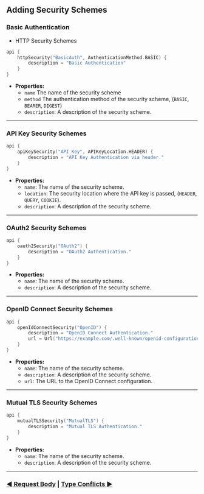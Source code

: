 ## Adding Security Schemes

### Basic Authentication

- HTTP Security Schemes

```kotlin
api {
    httpSecurity("BasicAuth", AuthenticationMethod.BASIC) {
        description = "Basic Authentication"
    }
}
```

- **Properties:**
    - `name` The name of the security scheme
    - `method` The authentication method of the security scheme, (`BASIC`, `BEARER`, `DIGEST`)
    - `description`: A description of the security scheme.

---

### API Key Security Schemes

```kotlin
api {
    apiKeySecurity("API Key", APIKeyLocation.HEADER) {
        description = "API Key Authentication via header."
    }
}
```

- **Properties:**
    - `name`: The name of the security scheme.
    - `location`: The security location where the API key is passed, (`HEADER`, `QUERY`, `COOKIE`).
    - `description`: A description of the security scheme.

---

### OAuth2 Security Schemes

```kotlin
api {
    oauth2Security("OAuth2") {
        description = "OAuth2 Authentication."
    }
}
```

- **Properties:**
    - `name`: The name of the security scheme.
    - `description`: A description of the security scheme.

---

### OpenID Connect Security Schemes

```kotlin
api {
    openIdConnectSecurity("OpenID") {
        description = "OpenID Connect Authentication."
        url = Url("https://example.com/.well-known/openid-configuration")
    }
}
```

- **Properties:**
    - `name`: The name of the security scheme.
    - `description`: A description of the security scheme.
    - `url`: The URL to the OpenID Connect configuration.

---

### Mutual TLS Security Schemes

```kotlin
api {
    mutualTLSSecurity("MutualTLS") {
        description = "Mutual TLS Authentication."
    }
}
```

- **Properties:**
    - `name`: The name of the security scheme.
    - `description`: A description of the security scheme.

---

### [◄ Request Body](08.api-usage-responses.md) | [Type Conflicts ►](10.type-conflicts.md)
